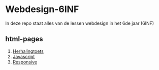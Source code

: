 # Webdesign-6INF
In deze repo staat alles van de lessen webdesign in het 6de jaar (6INF)

## html-pages
1. [Herhalingtoets](http://landervanlaer.me/Webdesign-6INF/assignments/Herhalingstoets%20leerstof%20vijfde/home.html)
2. [Javascript](http://landervanlaer.me/Webdesign-6INF/assignments/JavaScript/)
3. [Responsive](http://landervanlaer.me/Webdesign-6INF/assignments/responsive/)
